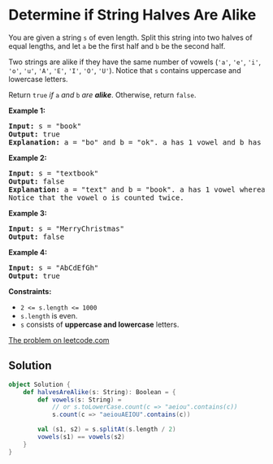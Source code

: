 # Determine if String Halves Are Alike

You are given a string `s` of even length. Split this string into two halves of equal lengths, and let `a` be the first half and `b` be the second half.

Two strings are alike if they have the same number of vowels (`'a'`, `'e'`, `'i'`, `'o'`, `'u'`, `'A'`, `'E'`, `'I'`, `'O'`, `'U'`). Notice that `s` contains uppercase and lowercase letters.

Return `true` _if_ `a` _and_ `b` _are **alike**_. Otherwise, return `false`.

**Example 1:**
<pre>
<b>Input:</b> s = "book"
<b>Output:</b> true
<b>Explanation:</b> a = "bo" and b = "ok". a has 1 vowel and b has 1 vowel. Therefore, they are alike.
</pre>

**Example 2:**
<pre>
<b>Input:</b> s = "textbook"
<b>Output:</b> false
<b>Explanation:</b> a = "text" and b = "book". a has 1 vowel whereas b has 2. Therefore, they are not alike.
Notice that the vowel o is counted twice.
</pre>

**Example 3:**
<pre>
<b>Input:</b> s = "MerryChristmas"
<b>Output:</b> false
</pre>

**Example 4:**
<pre>
<b>Input:</b> s = "AbCdEfGh"
<b>Output:</b> true
</pre>

**Constraints:**

* `2 <= s.length <= 1000`
* `s.length` is even.
* `s` consists of **uppercase and lowercase** letters.

[The problem on leetcode.com](https://leetcode.com/problems/determine-if-string-halves-are-alike/)

## Solution

```scala
object Solution {
    def halvesAreAlike(s: String): Boolean = {
        def vowels(s: String) =
            // or s.toLowerCase.count(c => "aeiou".contains(c))
            s.count(c => "aeiouAEIOU".contains(c))

        val (s1, s2) = s.splitAt(s.length / 2)
        vowels(s1) == vowels(s2)
    }
}
```
